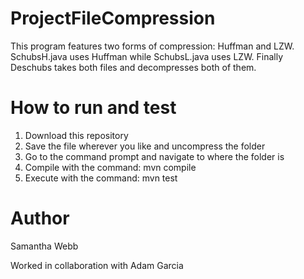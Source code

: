# ProjectFileCompression

This program features two forms of compression: Huffman and LZW. SchubsH.java uses Huffman while SchubsL.java uses LZW. Finally Deschubs takes both files and decompresses both of them.

# How to run and test

1) Download this repository
2) Save the file wherever you like and uncompress the folder
3) Go to the command prompt and navigate to where the folder is
4) Compile with the command: mvn compile
5) Execute with the command: mvn test



# Author
Samantha Webb

Worked in collaboration with Adam Garcia
